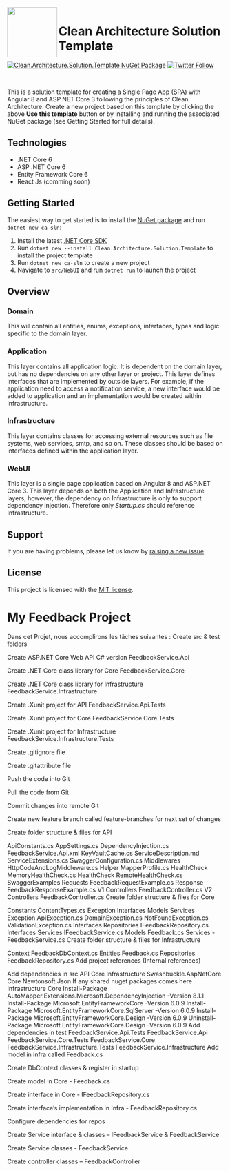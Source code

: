  <img align="left" width="116" height="116" src="https://raw.githubusercontent.com/JasonGT/CleanArchitecture/master/.github/icon.png" />
 
 # Clean Architecture Solution Template
[![Clean.Architecture.Solution.Template NuGet Package](https://img.shields.io/badge/nuget-1.0.5-blue)](https://www.nuget.org/packages/Clean.Architecture.Solution.Template)
[![Twitter Follow](https://img.shields.io/twitter/follow/jasongtau.svg?style=social&label=Follow)](https://twitter.com/jasongtau)

<br/>

This is a solution template for creating a Single Page App (SPA) with Angular 8 and ASP.NET Core 3 following the principles of Clean Architecture. Create a new project based on this template by clicking the above **Use this template** button or by installing and running the associated NuGet package (see Getting Started for full details). 


## Technologies
* .NET Core 6
* ASP .NET Core 6
* Entity Framework Core 6
* React Js (comming soon)

## Getting Started

The easiest way to get started is to install the [NuGet package](https://www.nuget.org/packages/Clean.Architecture.Solution.Template) and run `dotnet new ca-sln`:

1. Install the latest [.NET Core SDK](https://dotnet.microsoft.com/download)
2. Run `dotnet new --install Clean.Architecture.Solution.Template` to install the project template
3. Run `dotnet new ca-sln` to create a new project
4. Navigate to `src/WebUI` and run `dotnet run` to launch the project

## Overview

### Domain

This will contain all entities, enums, exceptions, interfaces, types and logic specific to the domain layer.


### Application

This layer contains all application logic. It is dependent on the domain layer, but has no dependencies on any other layer or project. This layer defines interfaces that are implemented by outside layers. For example, if the application need to access a notification service, a new interface would be added to application and an implementation would be created within infrastructure.


### Infrastructure

This layer contains classes for accessing external resources such as file systems, web services, smtp, and so on. These classes should be based on interfaces defined within the application layer.

### WebUI

This layer is a single page application based on Angular 8 and ASP.NET Core 3. This layer depends on both the Application and Infrastructure layers, however, the dependency on Infrastructure is only to support dependency injection. Therefore only *Startup.cs* should reference Infrastructure.

## Support

If you are having problems, please let us know by [raising a new issue](https://github.com/JasonGT/CleanArchitecture/issues/new/choose).

## License

This project is licensed with the [MIT license](LICENSE).






 # My Feedback Project 




Dans cet Projet, nous accomplirons les tâches suivantes :
Create src & test folders

Create ASP.NET Core Web API C# version FeedbackService.Api

Create .NET Core class library for Core FeedbackService.Core

Create .NET Core class library for Infrastructure FeedbackService.Infrastructure

Create .Xunit project for API FeedbackService.Api.Tests

Create .Xunit project for Core FeedbackService.Core.Tests

Create .Xunit project for Infrastructure FeedbackService.Infrastructure.Tests

Create .gitignore file

Create .gitattribute file

Push the code into Git

Pull the code from Git

Commit changes into remote Git

Create new feature branch called feature-branches for next set of changes

Create folder structure & files for API

ApiConstants.cs
AppSettings.cs
DependencyInjection.cs
FeedbackService.Api.xml
KeyVaultCache.cs
ServiceDescription.md
ServiceExtensions.cs
SwaggerConfiguration.cs
Middlewares
HttpCodeAndLogMiddleware.cs
Helper
MapperProfile.cs
HealthCheck
MemoryHealthCheck.cs
HealthCheck
RemoteHealthCheck.cs
SwaggerExamples
Requests
FeedbackRequestExample.cs
Response
FeedbackResponseExample.cs
V1
Controllers
FeedbackController.cs
V2
Controllers
FeedbackController.cs
Create folder structure & files for Core

Constants
ContentTypes.cs
Exception
Interfaces
Models
Services
Exception
ApiException.cs
DomainException.cs
NotFoundException.cs
ValidationException.cs
Interfaces
Repositories
IFeedbackRepository.cs
Interfaces
Services
IFeedbackService.cs
Models
Feedback.cs
Services -FeedbackService.cs
Create folder structure & files for Infrastructure

Context
FeedbackDbContext.cs
Entities
Feedback.cs
Repositories
FeedbackRepository.cs
Add project references (Internal references)

Add dependencies in src
API
Core
Infrastructure
Swashbuckle.AspNetCore
Core
Newtonsoft.Json
If any shared nuget packages comes here
Infrastructure
Core
Install-Package AutoMapper.Extensions.Microsoft.DependencyInjection -Version 8.1.1
Install-Package Microsoft.EntityFrameworkCore -Version 6.0.9
Install-Package Microsoft.EntityFrameworkCore.SqlServer -Version 6.0.9
Install-Package Microsoft.EntityFrameworkCore.Design -Version 6.0.9
Uninstall-Package Microsoft.EntityFrameworkCore.Design -Version 6.0.9
Add dependencies in test
FeedbackService.Api.Tests
FeedbackService.Api
FeedbackService.Core.Tests
FeedbackService.Core
FeedbackService.Infrastructure.Tests
FeedbackService.Infrastructure
Add model in infra called Feedback.cs

Create DbContext classes & register in startup

Create model in Core - Feedback.cs

Create interface in Core - IFeedbackRepository.cs

Create interface’s implementation in Infra - FeedbackRepository.cs

Configure dependencies for repos

Create Service interface & classes – IFeedbackService & FeedbackService

Create Service classes - FeedbackService

Create controller classes – FeedbackController
